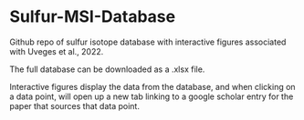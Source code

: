 # Sulfur-MSI-Database
Github repo of sulfur isotope database with interactive figures associated with Uveges et al., 2022.

The full database can be downloaded as a .xlsx file.

Interactive figures display the data from the database, and when clicking on a data point, will open up a new tab linking to a google scholar entry for the paper that sources that data point.
